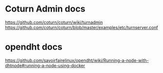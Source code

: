 # Coturn Admin docs
https://github.com/coturn/coturn/wiki/turnadmin
https://github.com/coturn/coturn/blob/master/examples/etc/turnserver.conf

# opendht docs
https://github.com/savoirfairelinux/opendht/wiki/Running-a-node-with-dhtnode#running-a-node-using-docker
